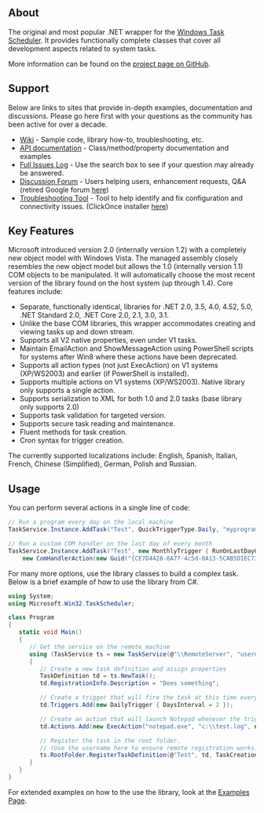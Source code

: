 ## About
The original and most popular .NET wrapper for the [Windows Task Scheduler](https://docs.microsoft.com/en-us/windows/win32/taskschd/task-scheduler-start-page). It provides functionally complete classes that cover all development aspects related to system tasks.

More information can be found on the [project page on GitHub](https://github.com/dahall/taskscheduler).

## Support
Below are links to sites that provide in-depth examples, documentation and discussions. Please go here first with your questions as the community has been active for over a decade.
* [Wiki](https://github.com/dahall/TaskScheduler/wiki) - Sample code, library how-to, troubleshooting, etc.
* [API documentation](https://dahall.github.io/TaskScheduler) - Class/method/property documentation and examples
* [Full Issues Log](https://github.com/dahall/TaskScheduler/issues?q=) - Use the search box to see if your question may already be answered.
* [Discussion Forum](https://github.com/dahall/TaskScheduler/discussions) - Users helping users, enhancement requests, Q&A (retired Google forum [here](https://groups.google.com/forum/#!forum/taskscheduler))
* [Troubleshooting Tool](https://github.com/dahall/TaskSchedulerConfig) - Tool to help identify and fix configuration and connectivity issues. (ClickOnce installer [here](https://github.com/dahall/TaskSchedulerConfig/blob/master/publish/setup.exe?raw=true))

## Key Features
Microsoft introduced version 2.0 (internally version 1.2) with a completely new object model with Windows Vista. The managed assembly closely resembles the new object model but allows the 1.0 (internally version 1.1) COM objects to be manipulated. It will automatically choose the most recent version of the library found on the host system (up through 1.4). Core features include:

* Separate, functionally identical, libraries for .NET 2.0, 3.5, 4.0, 4.52, 5.0, .NET Standard 2.0, .NET Core 2.0, 2.1, 3.0, 3.1.
* Unlike the base COM libraries, this wrapper accommodates creating and viewing tasks up and down stream.
* Supports all V2 native properties, even under V1 tasks.
* Maintain EmailAction and ShowMessageAction using PowerShell scripts for systems after Win8 where these actions have been deprecated.
* Supports all action types (not just ExecAction) on V1 systems (XP/WS2003) and earlier (if PowerShell is installed).
* Supports multiple actions on V1 systems (XP/WS2003). Native library only supports a single action.
* Supports serialization to XML for both 1.0 and 2.0 tasks (base library only supports 2.0)
* Supports task validation for targeted version.
* Supports secure task reading and maintenance.
* Fluent methods for task creation.
* Cron syntax for trigger creation.

The currently supported localizations include: English, Spanish, Italian, French, Chinese (Simplified), German, Polish and Russian.

## Usage
You can perform several actions in a single line of code:  
```C#
// Run a program every day on the local machine
TaskService.Instance.AddTask("Test", QuickTriggerType.Daily, "myprogram.exe", "-a arg");

// Run a custom COM handler on the last day of every month
TaskService.Instance.AddTask("Test", new MonthlyTrigger { RunOnLastDayOfMonth = true }, 
    new ComHandlerAction(new Guid("{CE7D4428-8A77-4c5d-8A13-5CAB5D1EC734}")));
```

For many more options, use the library classes to build a complex task. Below is a brief example of how to use the library from C#.  
```C#
using System;
using Microsoft.Win32.TaskScheduler;

class Program
{
   static void Main()
   {
      // Get the service on the remote machine
      using (TaskService ts = new TaskService(@"\\RemoteServer", "username", "domain", "password"))
      {
         // Create a new task definition and assign properties
         TaskDefinition td = ts.NewTask();
         td.RegistrationInfo.Description = "Does something";

         // Create a trigger that will fire the task at this time every other day
         td.Triggers.Add(new DailyTrigger { DaysInterval = 2 });

         // Create an action that will launch Notepad whenever the trigger fires
         td.Actions.Add(new ExecAction("notepad.exe", "c:\\test.log", null));

         // Register the task in the root folder.
         // (Use the username here to ensure remote registration works.)
         ts.RootFolder.RegisterTaskDefinition(@"Test", td, TaskCreation.CreateOrUpdate, "username");
      }
   }
}
```

For extended examples on how to the use the library, look at the [Examples Page](https://github.com/dahall/TaskScheduler/wiki/Examples).